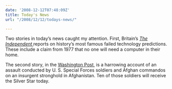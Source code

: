 ```yaml
---
date: '2008-12-12T07:48:09Z'
title: Today's News
url: "/2008/12/12/todays-news/"

---
```

<p>Two stories in today’s news caught my attention. First, Britain’s <em><a href="http://www.independent.co.uk/life-style/gadgets-and-tech/features/the-ipod-its-bound-to-fail-and-the-other-predictions-the-experts-would-rather-forget-1061286.html">The Independent </a></em>reports on history’s most famous failed technology predictions. These include a claim from 1977 that no one will need a computer in their home.</p>
<p>The second story, in the <a href="http://www.washingtonpost.com/wp-dyn/content/article/2008/12/11/AR2008121104080_pf.html">Washington Post</a>, is a harrowing account of an assault conducted by U. S. Special Forces soldiers and Afghan commandos on an insurgent stronghold in Afghanistan. Ten of those soldiers will receive the Silver Star today. </p>

